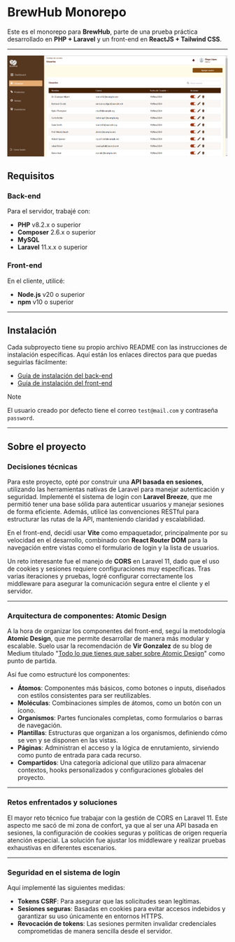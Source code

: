 # BrewHub Monorepo

Este es el monorepo para **BrewHub**, parte de una prueba práctica desarrollado en **PHP + Laravel** y un front-end en **ReactJS + Tailwind CSS**.

---

![Capuura del dashboard](./docs/image.png)

## Requisitos

### Back-end

Para el servidor, trabajé con:

- **PHP** v8.2.x o superior
- **Composer** 2.6.x o superior
- **MySQL**
- **Laravel** 11.x.x o superior

### Front-end

En el cliente, utilicé:

- **Node.js** v20 o superior
- **npm** v10 o superior

---

## Instalación

Cada subproyecto tiene su propio archivo README con las instrucciones de instalación específicas. Aquí están los enlaces directos para que puedas seguirlas fácilmente:

- [Guía de instalación del back-end](./brewhub-backend/README.md)
- [Guía de instalación del front-end](./brewhub-frontend/README.md)

> [!NOTE]  
> El usuario creado por defecto tiene el correo `test@mail.com` y contraseña `password`.

---

## Sobre el proyecto

### Decisiones técnicas

Para este proyecto, opté por construir una **API basada en sesiones**, utilizando las herramientas nativas de Laravel para manejar autenticación y seguridad. Implementé el sistema de login con **Laravel Breeze**, que me permitió tener una base sólida para autenticar usuarios y manejar sesiones de forma eficiente. Además, utilicé las convenciones RESTful para estructurar las rutas de la API, manteniendo claridad y escalabilidad.

En el front-end, decidí usar **Vite** como empaquetador, principalmente por su velocidad en el desarrollo, combinado con **React Router DOM** para la navegación entre vistas como el formulario de login y la lista de usuarios.

Un reto interesante fue el manejo de **CORS** en Laravel 11, dado que el uso de cookies y sesiones requiere configuraciones muy específicas. Tras varias iteraciones y pruebas, logré configurar correctamente los middleware para asegurar la comunicación segura entre el cliente y el servidor.

---

### Arquitectura de componentes: Atomic Design

A la hora de organizar los componentes del front-end, seguí la metodología **Atomic Design**, que me permite desarrollar de manera más modular y escalable. Suelo usar la recomendación de **Vir Gonzalez** de su blog de Medium titulado "[Todo lo que tienes que saber sobre Atomic Design](https://medium.com/@virpalmieri1/todo-lo-que-tienes-que-saber-sobre-atomic-design-8ef1a8f35f06)" como punto de partida.

Así fue como estructuré los componentes:

- **Átomos**: Componentes más básicos, como botones o inputs, diseñados con estilos consistentes para ser reutilizables.
- **Moléculas**: Combinaciones simples de átomos, como un botón con un ícono.
- **Organismos**: Partes funcionales completas, como formularios o barras de navegación.
- **Plantillas**: Estructuras que organizan a los organismos, definiendo cómo se ven y se disponen en las vistas.
- **Páginas**: Administran el acceso y la lógica de enrutamiento, sirviendo como punto de entrada para cada recurso.
- **Compartidos**: Una categoría adicional que utilizo para almacenar contextos, hooks personalizados y configuraciones globales del proyecto.

---

### Retos enfrentados y soluciones

El mayor reto técnico fue trabajar con la gestión de CORS en Laravel 11. Este aspecto me sacó de mi zona de confort, ya que al ser una API basada en sesiones, la configuración de cookies seguras y políticas de origen requería atención especial. La solución fue ajustar los middleware y realizar pruebas exhaustivas en diferentes escenarios.

---

### Seguridad en el sistema de login

Aquí implementé las siguientes medidas:

- **Tokens CSRF**: Para asegurar que las solicitudes sean legítimas.
- **Sesiones seguras**: Basadas en cookies para evitar accesos indebidos y garantizar su uso únicamente en entornos HTTPS.
- **Revocación de tokens**: Las sesiones permiten invalidar credenciales comprometidas de manera sencilla desde el servidor.
